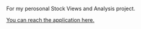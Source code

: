 For my perosonal Stock Views and Analysis project.

[You can reach the application here.](https://stockanalysis-rqfsphfzx5zqksgzfpmxsk.streamlit.app/#stock-analysis)
